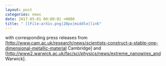 ```yaml
---
layout: post
categories: news
date: 2017-05-01 00:00:01 +0000
title: " [[File:arXiv.png|20px|middle|link"
---
```


 with corresponding press releases from [http://www.cam.ac.uk/research/news/scientists-construct-a-stable-one-dimensional-metallic-material Cambridge] and [http://www2.warwick.ac.uk/fac/sci/physics/news/extreme_nanowires_and Warwick].
